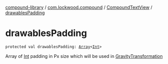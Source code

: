 [compound-library](../../index.md) / [com.lockwood.compound](../index.md) / [CompoundTextView](index.md) / [drawablesPadding](./drawables-padding.md)

# drawablesPadding

`protected val drawablesPadding: `[`Array`](https://kotlinlang.org/api/latest/jvm/stdlib/kotlin/-array/index.html)`<`[`Int`](https://kotlinlang.org/api/latest/jvm/stdlib/kotlin/-int/index.html)`>`

Array of [Int](https://kotlinlang.org/api/latest/jvm/stdlib/kotlin/-int/index.html) padding in Px size which will be used in [GravityTransformation](../../com.lockwood.compound.transofrmation/-gravity-transformation/index.md)

